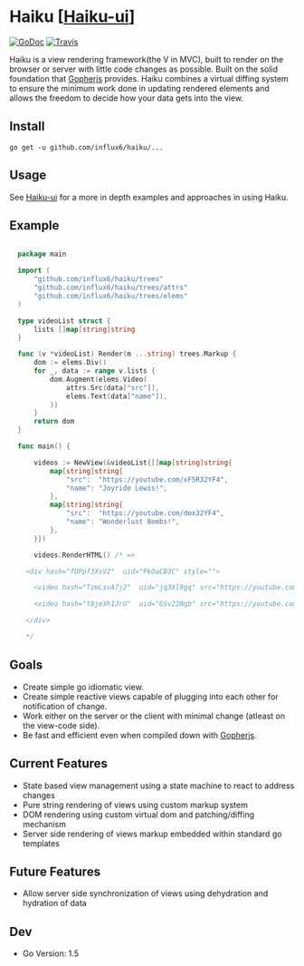 # Haiku [[Haiku-ui](https://github.com/influx6/haiku-ui)]
[![GoDoc](http://img.shields.io/badge/go-documentation-blue.svg?style=flat-square)](http://godoc.org/github.com/influx6/haiku)
[![Travis](https://travis-ci.org/influx6/haiku.svg?branch=master)](https://travis-ci.org/influx6/haiku)

Haiku is a view rendering framework(the V in MVC), built to render on the browser
or server with little code changes as possible. Built on the solid foundation that [Gopherjs](https://github.com/gopherjs/gopherjs) provides.
Haiku combines a virtual diffing system to ensure the minimum work done in updating rendered elements and allows the freedom to decide how your data gets into the view.

## Install

    go get -u github.com/influx6/haiku/...

## Usage
  See [Haiku-ui](https://github.com/influx6/haiku-ui) for a more in depth examples and approaches in using Haiku.

## Example

  ```go

    package main

    import (
    	"github.com/influx6/haiku/trees"
    	"github.com/influx6/haiku/trees/attrs"
    	"github.com/influx6/haiku/trees/elems"
    )

    type videoList struct {
    	lists []map[string]string
    }

    func (v *videoList) Render(m ...string) trees.Markup {
    	dom := elems.Div()
    	for _, data := range v.lists {
    		dom.Augment(elems.Video(
    			attrs.Src(data["src"]),
    			elems.Text(data["name"]),
    		))
    	}
    	return dom
    }

    func main() {

    	videos := NewView(&videoList{[]map[string]string{
    		map[string]string{
    			"src":  "https://youtube.com/xF5R32YF4",
    			"name": "Joyride Lewis!",
    		},
    		map[string]string{
    			"src":  "https://youtube.com/dox32YF4",
    			"name": "Wonderlust Bombs!",
    		},
    	}})

    	videos.RenderHTML() /* =>

      <div hash="fUPpf3XsV2"  uid="PkOaCB3C" style="">

        <video hash="TzmLsvA7j2"  uid="jq3Xl9gq" src="https://youtube.com/xF5R32YF4" style="">Joyride Lewis!</video>

        <video hash="t8jeXh1JrU"  uid="GSv22Nqb" src="https://youtube.com/dox32YF4" style="">Wonderlust Bombs!</video>

      </div>  

      */

  ```

## Goals
  - Create simple go idiomatic view.
  - Create simple reactive views capable of plugging into each other for notification of change.
  - Work either on the server or the client with minimal change (atleast on the view-code side).
  - Be fast and efficient even when compiled down with [Gopherjs](https://github.com/gopherjs/gopherjs).

## Current Features
  - State based view management using a state machine to react to address changes
  - Pure string rendering of views using custom markup system
  - DOM rendering using custom virtual dom and patching/diffing mechanism
  - Server side rendering of views markup embedded within standard go templates

## Future Features
  - Allow server side synchronization of views using dehydration and hydration of data

## Dev
- Go Version: 1.5
